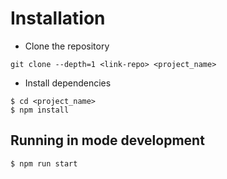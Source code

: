 # Installation

- Clone the repository

```
git clone --depth=1 <link-repo> <project_name>
```

- Install dependencies

```
$ cd <project_name>
$ npm install
```

## Running in mode development

```bash
$ npm run start
```
